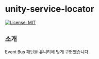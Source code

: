 ﻿# unity-service-locator

[![License: MIT](https://img.shields.io/badge/License-MIT-yellow.svg)](https://opensource.org/licenses/MIT)

## 소개

Event Bus 패턴을 유니티에 맞게 구현했습니다.


